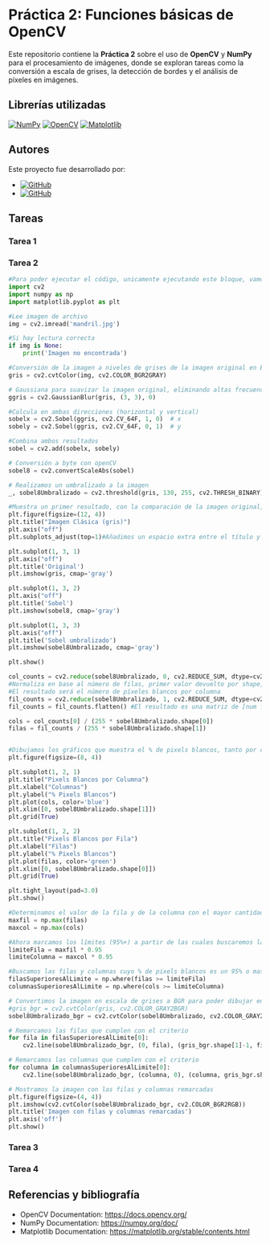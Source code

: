 # Práctica 2: Funciones básicas de OpenCV

Este repositorio contiene la **Práctica 2** sobre el uso de **OpenCV** y **NumPy** para el procesamiento de imágenes, donde se exploran tareas como la conversión a escala de grises, la detección de bordes y el análisis de píxeles en imágenes.

## Librerías utilizadas

[![NumPy](https://img.shields.io/badge/NumPy-013243?style=for-the-badge&logo=numpy)](https://numpy.org/)
[![OpenCV](https://img.shields.io/badge/OpenCV-5C3EE8?style=for-the-badge&logo=opencv)](https://opencv.org/)
[![Matplotlib](https://img.shields.io/badge/Matplotlib-3776AB?style=for-the-badge&logo=matplotlib)](https://matplotlib.org/)

## Autores

Este proyecto fue desarrollado por:

- [![GitHub](https://img.shields.io/badge/GitHub-Francisco%20Javier%20L%C3%B3pez%E2%80%93Dufour%20Morales-yellow?style=flat-square&logo=github)](https://github.com/gitfrandu4)
- [![GitHub](https://img.shields.io/badge/GitHub-Marcos%20V%C3%A1zquez%20Tascon-red?style=flat-square&logo=github)](https://github.com/DerKom)

## Tareas

### Tarea 1


### Tarea 2

```python
#Para poder ejecutar el código, unicamente ejecutando este bloque, vamos a incorporar elementos de los anteriores bloques
import cv2  
import numpy as np
import matplotlib.pyplot as plt

#Lee imagen de archivo
img = cv2.imread('mandril.jpg') 

#Si hay lectura correcta
if img is None:
    print('Imagen no encontrada')

#Conversión de la imagen a niveles de grises de la imagen original en BGR
gris = cv2.cvtColor(img, cv2.COLOR_BGR2GRAY)

# Gaussiana para suavizar la imagen original, eliminando altas frecuencias
ggris = cv2.GaussianBlur(gris, (3, 3), 0)

#Calcula en ambas direcciones (horizontal y vertical)
sobelx = cv2.Sobel(ggris, cv2.CV_64F, 1, 0)  # x
sobely = cv2.Sobel(ggris, cv2.CV_64F, 0, 1)  # y

#Combina ambos resultados
sobel = cv2.add(sobelx, sobely)

# Conversión a byte con openCV
sobel8 = cv2.convertScaleAbs(sobel)

# Realizamos un umbralizado a la imagen
_, sobel8Umbralizado = cv2.threshold(gris, 130, 255, cv2.THRESH_BINARY)

#Muestra un primer resultado, con la comparación de la imagen original, la que tiene aplicada el sobel y la que además tiene el umbralizado.
plt.figure(figsize=(12, 4))
plt.title("Imagen Clásica (gris)")
plt.axis("off")
plt.subplots_adjust(top=1)#Añadimos un espacio extra entre el título y los subplots

plt.subplot(1, 3, 1)
plt.axis("off")
plt.title('Original')
plt.imshow(gris, cmap='gray')

plt.subplot(1, 3, 2)
plt.axis("off")
plt.title('Sobel')
plt.imshow(sobel8, cmap='gray')

plt.subplot(1, 3, 3)
plt.axis("off")
plt.title('Sobel umbralizado')
plt.imshow(sobel8Umbralizado, cmap='gray')

plt.show()

col_counts = cv2.reduce(sobel8Umbralizado, 0, cv2.REDUCE_SUM, dtype=cv2.CV_32SC1)
#Normaliza en base al número de filas, primer valor devuelto por shape, y al valor máximo del píxel (255)
#El resultado será el número de píxeles blancos por columna
fil_counts = cv2.reduce(sobel8Umbralizado, 1, cv2.REDUCE_SUM, dtype=cv2.CV_32SC1)
fil_counts = fil_counts.flatten() #El resultado es una matriz de [num filas][1] y no intera tenerlo como un array undimensional, por así decirlo no tener un segunda array con solo el valor de la suma

cols = col_counts[0] / (255 * sobel8Umbralizado.shape[0])
filas = fil_counts / (255 * sobel8Umbralizado.shape[1])


#Dibujamos los gráficos que muestra el % de pixels blancos, tanto por columnas como por filas
plt.figure(figsize=(8, 4))

plt.subplot(1, 2, 1)
plt.title("Pixels Blancos por Columna")
plt.xlabel("Columnas")
plt.ylabel("% Pixels Blancos")
plt.plot(cols, color='blue')
plt.xlim([0, sobel8Umbralizado.shape[1]])
plt.grid(True)

plt.subplot(1, 2, 2)
plt.title("Pixels Blancos por Fila")
plt.xlabel("Filas")
plt.ylabel("% Pixels Blancos")
plt.plot(filas, color='green')
plt.xlim([0, sobel8Umbralizado.shape[0]])
plt.grid(True)

plt.tight_layout(pad=3.0)
plt.show()

#Determinamos el valor de la fila y de la columna con el mayor cantidad de pixels blancos
maxfil = np.max(filas)
maxcol = np.max(cols)

#Ahora marcamos los límites (95%+) a partir de las cuales buscaremos la filas que cumplan dichos requisitos
limiteFila = maxfil * 0.95
limiteColumna = maxcol * 0.95

#Buscamos las filas y columnas cuyo % de pixels blancos es un 95% o mas con respecto a la fila con mayor cantidad de estos.
filasSuperioresAlLimite = np.where(filas >= limiteFila)
columnasSuperioresAlLimite = np.where(cols >= limiteColumna)

# Convertimos la imagen en escala de grises a BGR para poder dibujar en color
#gris_bgr = cv2.cvtColor(gris, cv2.COLOR_GRAY2BGR)
sobel8Umbralizado_bgr = cv2.cvtColor(sobel8Umbralizado, cv2.COLOR_GRAY2BGR)

# Remarcamos las filas que cumplen con el criterio
for fila in filasSuperioresAlLimite[0]:
    cv2.line(sobel8Umbralizado_bgr, (0, fila), (gris_bgr.shape[1]-1, fila), (0, 0, 255), 1)

# Remarcamos las columnas que cumplen con el criterio
for columna in columnasSuperioresAlLimite[0]:
    cv2.line(sobel8Umbralizado_bgr, (columna, 0), (columna, gris_bgr.shape[0]-1), (255, 0, 0), 1)

# Mostramos la imagen con las filas y columnas remarcadas
plt.figure(figsize=(4, 4))
plt.imshow(cv2.cvtColor(sobel8Umbralizado_bgr, cv2.COLOR_BGR2RGB))
plt.title('Imagen con filas y columnas remarcadas')
plt.axis('off')
plt.show()
```

### Tarea 3


### Tarea 4


## Referencias y bibliografía

- OpenCV Documentation: https://docs.opencv.org/
- NumPy Documentation: https://numpy.org/doc/
- Matplotlib Documentation: https://matplotlib.org/stable/contents.html